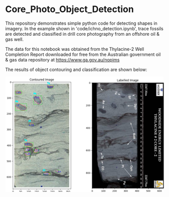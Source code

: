# Core_Photo_Object_Detection

This repository demonstrates simple python code for detecting shapes in imagery.  In the example shown in 'code/ichno_detection.ipynb', trace fossils are detected and classified in drill core photography from an offshore oil & gas well.  

The data for this notebook was obtained from the Thylacine-2 Well Completion Report downloaded for free from the Australian government oil & gas data repository at https://www.ga.gov.au/nopims

The results of object contouring and classification are shown below:

![Screenshot](results.png)

